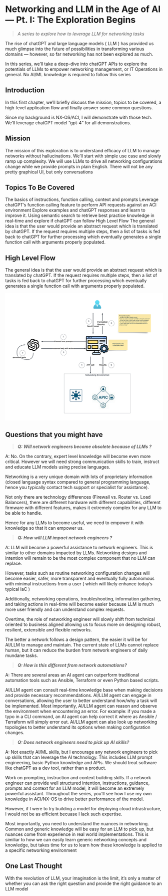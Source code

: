 # Networking and LLM in the Age of AI — Pt. I: The Exploration Begins
> *A series to explore how to leverage LLM for networking tasks*

The rise of chatGPT and large language models ( LLM ) has provided us much glimpse into the future of possibilities in transforming various domains — however, so far networking has not been explored as much.

In this series, we’ll take a deep-dive into chatGPT APIs to explore the potentials of LLMs to empower networking management, or IT Operations in general. No AI/ML knowledge is required to follow this series


## Introduction
In this first chapter, we’ll briefly discuss the mission, topics to be covered, a high-level application flow and finally answer some common questions.

Since my background is NX-OS/ACI, I will demonstrate with those tech. We’ll leverage chatGPT model “gpt-4” for all demonstrations.

## Mission
The mission of this exploration is to understand efficacy of LLM to manage networks without hallucinations. We’ll start with simple use case and slowly ramp up complexity. We will use LLMs to drive all networking configurations change while we provide prompts in plain English. There will not be any pretty graphical UI, but only conversations

## Topics To Be Covered
The basics of instructions, function calling, context and prompts
Leverage chatGPT’s function calling feature to perform API requests against an ACI environment
Explore examples and chatGPT responses and learn to improve it.
Using semantic search to retrieve best practice knowledge in real-time and explore if chatGPT can follow
High Level Flow
The general idea is that the user would provide an abstract request which is translated by chatGPT. If the request requires multiple steps, then a list of tasks is fed back to chatGPT for further processing which eventually generates a single function call with arguments properly populated.

## High Level Flow
The general idea is that the user would provide an abstract request which is translated by chatGPT. If the request requires multiple steps, then a list of tasks is fed back to chatGPT for further processing which eventually generates a single function call with arguments properly populated. 

![high_level_flow](../_images/high_level_flow.png)

## Questions that you might have
> ***Q: Will network engineers become obsolete because of LLMs ?***

A: No. On the contrary, expert level knowledge will become even more critical. However we will need strong communication skills to train, instruct and educate LLM models using precise languages.

Networking is a very unique domain with lots of proprietary information (closed language syntax compared to general programming language, hence you typically contact tech support or specialist for assistance).

Not only there are technology differences (Firewall vs. Router vs. Load Balancers), there are different hardware with different capabilities, different firmware with different features, makes it extremely complex for any LLM to be able to handle.

Hence for any LLMs to become useful, we need to empower it with knowledge so that it can empower us.

> ***Q: How will LLM impact network engineers ?***

A: LLM will become a powerful assistance to network engineers. This is similar to other domains impacted by LLMs. Networking designs and intention will remain to be the most complex component that no LLM can replace.

However, tasks such as routine networking configuration changes will become easier, safer, more transparent and eventually fully autonomous with minimal instructions from a user ( which will likely enhance today’s typical IaC )

Additionally, networking operations, troubleshooting, information gathering, and taking actions in real-time will become easier because LLM is much more user friendly and can understand complex requests.

Overtime, the role of networking engineer will slowly shift from technical oriented to business aligned allowing us to focus more on designing robust, resilient, extensible and flexible networks.

The better a network follows a design pattern, the easier it will be for AI/LLM to manage and maintain. The current state of LLMs cannot replace human, but it can reduce the burden from network engineers of daily mundane tasks.

> ***Q: How is this different from network automations?***

A: There are several areas an AI agent can outperform traditional automation tools such as Ansible, Terraform or even Python based scripts.

AI/LLM agent can consult real-time knowledge base when making decisions and provide necessary recommendations.
AI/LLM agent can engage in conversations, allowing the user to better understand how/why a task will be implemented.
Most importantly, AI/LLM agent can reason and observe the environment when encountering an error. For example: if you made a typo in a CLI command, an AI agent can help correct it where as Ansible / Terraform will simply error out.
AI/LLM agent can also look up networking topologies to better understand its options when making configuration changes.

> ***Q: Does network engineers need to pick up AI skills?***

A: Not exactly AI/ML skills, but I encourage any network engineers to pick up skills that can leverage the AI technology. This includes LLM prompt engineering, basic Python knowledge and APIs. We should treat software like chatGPT as a dev tool, rather than a product.

Work on prompting, instruction and context building skills. If a network engineer can provide well structured intention, instructions, guidance, prompts and context for an LLM model, it will become an extremely powerful assistant. Throughout the series, you’ll see how I use my own knowledge in ACI/NX-OS to drive better performance of the model.

However, if I were to try building a model for deploying cloud infrastructure, I would not be as efficient becuase I lack such expertise. 

Most importantly, you need to understand the nuances in networking. Common and generic knowledge will be easy for an LLM to pick up, but nuances come from experience in real world implementations. This is similiar to how we can easily learn generic networking concepts and knowledge, but takes time for us to learn how these knowledge is applied to a specific networking environment

## One Last Thought

With the revolution of LLM, your imagination is the limit, it’s only a matter of whether you can ask the right question and provide the right guidance to an LLM model